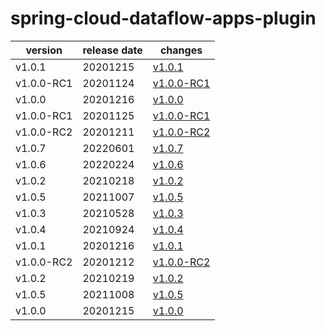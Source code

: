 # spring-cloud-dataflow-apps-plugin	


|version|release date|changes|
|---|---|---|
|v1.0.1|20201215|[v1.0.1](./v1.0.1-20201215.md)|
|v1.0.0-RC1|20201124|[v1.0.0-RC1](./v1.0.0-RC1-20201124.md)|
|v1.0.0|20201216|[v1.0.0](./v1.0.0-20201216.md)|
|v1.0.0-RC1|20201125|[v1.0.0-RC1](./v1.0.0-RC1-20201125.md)|
|v1.0.0-RC2|20201211|[v1.0.0-RC2](./v1.0.0-RC2-20201211.md)|
|v1.0.7|20220601|[v1.0.7](./v1.0.7-20220601.md)|
|v1.0.6|20220224|[v1.0.6](./v1.0.6-20220224.md)|
|v1.0.2|20210218|[v1.0.2](./v1.0.2-20210218.md)|
|v1.0.5|20211007|[v1.0.5](./v1.0.5-20211007.md)|
|v1.0.3|20210528|[v1.0.3](./v1.0.3-20210528.md)|
|v1.0.4|20210924|[v1.0.4](./v1.0.4-20210924.md)|
|v1.0.1|20201216|[v1.0.1](./v1.0.1-20201216.md)|
|v1.0.0-RC2|20201212|[v1.0.0-RC2](./v1.0.0-RC2-20201212.md)|
|v1.0.2|20210219|[v1.0.2](./v1.0.2-20210219.md)|
|v1.0.5|20211008|[v1.0.5](./v1.0.5-20211008.md)|
|v1.0.0|20201215|[v1.0.0](./v1.0.0-20201215.md)|
